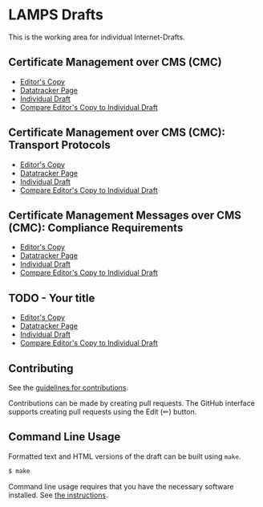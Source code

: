 # LAMPS Drafts

This is the working area for individual Internet-Drafts.

## Certificate Management over CMS (CMC)

* [Editor's Copy](https://mandelj7.github.io/CMCbis/#go.draft-mandel-lamps-rfc5272bis.html)
* [Datatracker Page](https://datatracker.ietf.org/doc/draft-mandel-lamps-rfc5272bis)
* [Individual Draft](https://datatracker.ietf.org/doc/html/draft-mandel-lamps-rfc5272bis)
* [Compare Editor's Copy to Individual Draft](https://mandelj7.github.io/CMCbis/#go.draft-mandel-lamps-rfc5272bis.diff)

## Certificate Management over CMS (CMC): Transport Protocols

* [Editor's Copy](https://mandelj7.github.io/CMCbis/#go.draft-mandel-lamps-rfc5273bis.html)
* [Datatracker Page](https://datatracker.ietf.org/doc/draft-mandel-lamps-rfc5273bis)
* [Individual Draft](https://datatracker.ietf.org/doc/html/draft-mandel-lamps-rfc5273bis)
* [Compare Editor's Copy to Individual Draft](https://mandelj7.github.io/CMCbis/#go.draft-mandel-lamps-rfc5273bis.diff)

## Certificate Management Messages over CMS (CMC): Compliance Requirements

* [Editor's Copy](https://mandelj7.github.io/CMCbis/#go.draft-mandel-lamps-rfc5274bis.html)
* [Datatracker Page](https://datatracker.ietf.org/doc/draft-mandel-lamps-rfc5274bis)
* [Individual Draft](https://datatracker.ietf.org/doc/html/draft-mandel-lamps-rfc5274bis)
* [Compare Editor's Copy to Individual Draft](https://mandelj7.github.io/CMCbis/#go.draft-mandel-lamps-rfc5274bis.diff)

## TODO - Your title

* [Editor's Copy](https://mandelj7.github.io/CMCbis/#go.draft-todo-yourname-protocol.html)
* [Datatracker Page](https://datatracker.ietf.org/doc/draft-todo-yourname-protocol)
* [Individual Draft](https://datatracker.ietf.org/doc/html/draft-todo-yourname-protocol)
* [Compare Editor's Copy to Individual Draft](https://mandelj7.github.io/CMCbis/#go.draft-todo-yourname-protocol.diff)


## Contributing

See the
[guidelines for contributions](https://github.com/mandelj7/CMCbis/blob//CONTRIBUTING.md).

Contributions can be made by creating pull requests.
The GitHub interface supports creating pull requests using the Edit (✏) button.


## Command Line Usage

Formatted text and HTML versions of the draft can be built using `make`.

```sh
$ make
```

Command line usage requires that you have the necessary software installed.  See
[the instructions](https://github.com/martinthomson/i-d-template/blob/main/doc/SETUP.md).

